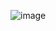 ![image](https://github.com/singhpriteshh/Calculator/assets/121786871/c1ce24fc-54ec-4644-9d16-381cb1c52f37)
